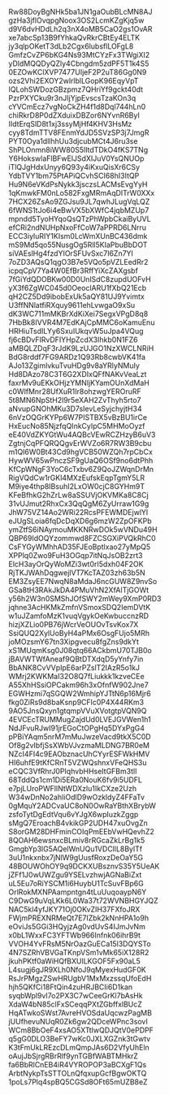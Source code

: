 Rw88DoyBgNHk5ba1JN1gaOubBLcMN8AJ
gzHa3jflOvqpgNoox3OS2LcmKZgKjq5w
d9V6dvHDdLh2q3nX4oMB5CaO2gs1OvAR
xe7abcSp13B9fYhkaQvRkrCBtEy4ELTK
jy3qlpOKetT3dLb2Cgx6lubsflLOFgL8
GmfzCvZP6bKG4Ns93MtCYzFx3TWgiXI2
yDldMQQDyQZly4Cbngdm5zdPF5T1k4S5
0EZOwKClXVP7477UIjeF2P2uT86Gg0N9
ozs2Vhi2EXOY2wlrlblLGopK96EqyVpT
IQLohSWDozGBzpmz7QHriYf9gckt40dt
PzrPXYCku9r3nJIjYjpEvscsTzaKOn3q
cYVCmEcz7vgNoCkZH4f1d8Dql744hLn0
chiRkrD8P0dZXduixDBZor6NYvnR6ByI
IIdtErqSlD8t1xj3ssyMjHf4KHV3HsMz
cyy8TdmTTV8FEnmYdJD5SVzSP3j7JmgR
PYT0Oya1dllhhUu3djcubMCt4J6ru3se
ShPLOnmn8iWW80S5lItdTDkO4fKS7TNg
Y6HokswlaFlBFwElJSdXIJuV0YsQNUOp
iTlQJgHdxUnyy6Q93y4iKxuQisXr6CSy
YdbTVY1bm75PtAPiQCvhSCI68hI3ItQP
Hu9N6eVKdPsNykk3jsczsLACMsEvgYyH
1qKmwkFM0nLo582FxgMRmAqDITrW0XXx
7HCX26ZsAo9ZGJsu9JL7qwhJLugVqLQZ
6fWNS1tJo6i4eBwVX5bXWfC4jqbMZUp7
mpndd5TyoHYqoQsQTzPhWpbCkaiByUVL
efCRi2ndNUHpNxoFfCoW7aPPRD6LNrru
ECC3iyluRIY1KIsm0LcWmXUnBC436dmk
mS9Md5qo55NusgOg5Rll5KIaPbuBbDOT
siVAEslHg4fzdYIOrSFUvSxc7I6Zn7YI
7oZD3AQsQ1qgO3B7e5VQo5pVZLEedRr2
icpqCpV7Ya4W0EfBr3RffYiXcZAXgsbf
7fGiYdQDOBKw00D0UnlSdC8zupdUOFvH
yX3f6ZgWC045d0OeoclARU1fXbQ21Ecb
qH2CZ5Dd9ibobExUk5aQY81UJ9Yvimtx
U3ffNNlatfiRXquy9611ehLvwgaO9xSu
dK3WC711mMKBrXdKiXei7SegxVPgD8q8
7HbBk8IVVR4M7EdKAjCpMMC6oKamuEnu
HRHiuTsdILYy6SxuIUkqvW5uJpa4VQug
fj6cBDvFIRvDFIYHpZcdX3Ihkb0N1FZ6
aMBQLZDqF3rJdK9LzUJGO1NzXWCLNRiH
BdG8rddf7FG9ARDz1Q93Rb8cwbVK41fa
AJo13ZgimlvkuTvuHDg9v8aYRlyNMuIy
Hd8DAzo78C3T6G2XDIxQFfNAKvVeaLzt
faxrMv9uEKkOHjzYMNIjKYamOUnXdMaH
c0WlfMnr28UfXuR1Ir8ohzwgYEROruRF
5t8MN6NpStH2l9r5eXAH2ZvThyh5rto7
aNvupGNOhMKu3D7sIevLeSyjchyjtH34
6nVzOQGrKYPp6W7PISTBX5vBzBU1irCe
HxEucNo85NjzfqQInkCyIpC5MHMoOyzf
eE40VdZKYGtWu4AQBcVEwRCZHzyB6uV3
ZgtnjCqPFQRQQgvErWVZo6R7RW3B9cbu
m1QI6W0Bt43Cd9hgVCB50WZQh7rpCbCx
HywWV65wPnczSF9gUaQ6OSf9no6dtPhh
KfCpWNgF3YoC6cTxbv6Z9QoJZWqnDrMn
RigVQdCw1rGKl4MXzEufskEqpTgmY5LR
M9iye4thp8IBsuhI2LxOW0cjC8GYHm9T
KFeBfhkG2hZrLw8aSSUVjOKVMKa8C8Cj
31vUJmut2RhxCx3QqQgM6ZyUrraw1G9g
JhW75VZ14Ao2WRi22RcsPFEWMDEjwlYl
eJUgSLoia6fqDcDqXD6g6mzW2ZpOFKPb
ymZtfS6iNAymouMKKNRwDOk5wVNDu49H
QBP69IdOQYzommwd8FZCSGXiPVQkRhC0
CsFYGyWMhhAD35FJEoBptlxao27yMpQ5
XPPlq0Zwo9FuH3OGqp7itNqJsOB2zrt3
ElcH3ayOrQyWoMZi3wt0rI5dxh04F2OK
RjTKJWAhDqgwejlVT7KcTAZ03zh63b5N
EM3ZsyEE7NwqN8aMdaJ6ncGUW8Z9nvSo
GSa8tH3RAkJkDA4PMuVhN2XfAlTjGOWt
y56h2W3n0SMShJOfSWY2mWey9XmP0RD3
jqhne3AcHKMkZmfnVSmoxSDQ2IemDVtK
w1uJZamfoMzK1vuqVgykOeKwbuccnzRD
hizjXZLio0PB76jWcrVeOUOvTsvKox7X
SsiQUQ2XylUoByH4aPMx6OsgFUjo5MRh
joMOzsmY67tn3Xipgvecu8fgZns9dkYt
xS1MUqmKsg0J08qtq66ACkbmU70TJB0o
jBAVWTWfAneaf9QBtDTXdqD5yYnfy7in
BbANK8CvVVpIpE6arPZslT2IAzR5o1kJ
WMrj2KWKMaI32O8Q7fLiukkk1kzveCEe
A55XhHSsiOPCakm96h3xOfnfW902Jne7
EGWHzmi7qSGQW2WmhipYJTtN6p16Mjr6
fkg0ZiRs9d8baKsnp9CFlc0P4X44RKm3
9AO5JnsQxyn1gtqmpVVuXVotgtpVQN9Q
4EVCEcTRUMMugZajdUd0LVEJGVWen1h1
NdJFvuRJwI91jrEGoCtOPgHq5DYxPgG4
pPBiYAqm5nrM7mMuJwzeVacd9tkX5C0D
Of8g2vIbfjSsXWbVJvzmaMLDNG7BR0eM
NZcI4FI4c9EAObznacUhCYyrESFWkHMV
HI6uhfE9tKfCRnT5VZWQshnxVFeQHS3u
eCQC3VfRhrJ0PIqhvbHHseItGFBm3tll
68TddQs1cm1Di5ERa0NouK6fv9i5UDFL
e7pjLUroPWFllNtWDXzlu1IkCXze2Uzh
W34wDnNo2ahIiOdlD9wOzkldyZ4FFaTv
0gMquY2ADCvaUC8oN0OwRaYBthXBrybW
zsfoTytDgEdtVqu6vYJgX6wpIuzkZggp
sMgQ7EroachB4vkikGP2UDH47xuOvgZn
S8orGM28DHFminCOIqPmEEbVwHQevhZ2
8QOAH6ewsnxcBLmiv8rRGcaZkLrBg1k5
GmgbYp3lG5AQelWnUQu1VDCllL8BylTf
3uU1nkxnbx7jNlW9gUusfRoxzDeOaY5G
48BOUWOhOY9q9DCKXUBsznvS35Y5UeAK
jZFf1J0wUWZgu9YSELvzhwjAGNaBiZxt
uL5Eu7oRiYSCM1i6HuybU1TcSuvFBp6G
OrlRokMXNPAampntgn4tLuUuqoaypN6Y
C9DwG9uVqLKk6L0Wa37t72WVNBHGYJQZ
NAC5kl4yfJKY71Oj0OKvZIH37FXfoJRX
FWjmPREXNRMeQt7E7IZbk2kNnHPA1o9h
eOviJs5GGi3HQyjzAg0vdUvS4IJmJvNm
x0bL1WxxFC3YFTWb966Infnk06ihrB9t
VVOH4YvFRsM5NrOazGuECa15l3DQYSTo
4N7SZRhVBVGaTKnpVSm1vMk65iX128R2
jkuhPKtf0aWiHQfBXUlLKGOF5Fx90aL5
L4sugj6gJR9XLh0NfoJ9qMyexHudGF0K
RsJrPMgzZSwHRUgbV1MxMxzssqUfoEdH
hjh5QKfCi18FtQin4zuHRJBCIi6D1kan
syqbWpl9vI7o2PX3C7wCeeGrKl7bAsHk
XdaW4bN85clFxSCeqqPXtZGbffxlBUcZ
HqATwkoSWst7AvreHVOSdaUqcwzPagMB
jUUfhevuNUqR0Zk6gw2QDceWPnc3sovI
WCm8BbOeF4xsAO5XTtIwQDJQtV0ePDPF
q5gG0DLO3BeFY7wKc0JXLXGZnk3tGwtv
K3tFmUkLREzcDLmQmpJAs6D2VfyUhEln
oAujJbSjrgRBrRlf9ynTGBfWABTMHkrZ
fa6BbRlCnEB4iR4VYROPOP3aBCXgF1Qs
ArbtNykpTsSTTOLnQfqxupGcfBgwOKTQ
1poLs7Plq4spBQ5CGSd8OFt65mUZB8eZ
